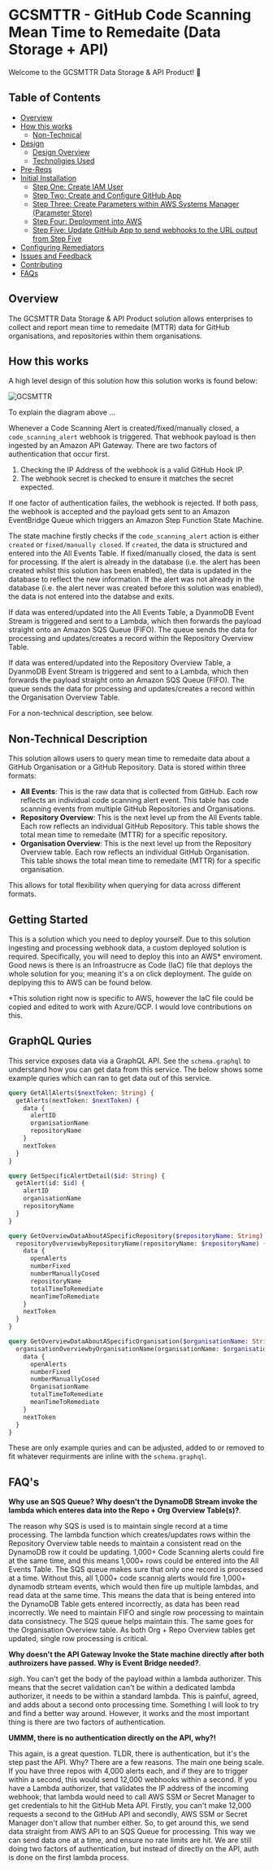 # GCSMTTR - GitHub Code Scanning Mean Time to Remedaite (Data Storage + API)

Welcome to the GCSMTTR Data Storage &amp; API Product! :wave:

## Table of Contents

- [Overview](#overview)
- [How this works](##how-this-works)
  - [Non-Technical](#non-technical)
- [Design](#design)
  - [Design Overview](#design-overview)
  - [Technoligies Used](#technoligies-used)
- [Pre-Reqs](#pre-reqs)
- [Initial Installation](#initial-installation)
  - [Step One: Create IAM User](#step-one-create-iam-user)
  - [Step Two: Create and Configure GitHub App](#step-two-create-and-configure-github-app)
  - [Step Three: Create Parameters within AWS Systems Manager (Parameter Store)](#step-three-create-parameters-within-aws-systems-manager-parameter-store)
  - [Step Four: Deployment into AWS](#step-four-deployment-into-aws)
  - [Step Five: Update GitHub App to send webhooks to the URL output from Step Five](#step-five-update-github-app-to-send-webhooks-to-the-url-output-from-step-five)
- [Configuring Remediators](#configuring-remediators)
- [Issues and Feedback](#issues-and-feedback)
- [Contributing](#contributing)
- [FAQs](#faqs)

## Overview

The GCSMTTR Data Storage &amp; API Product solution allows enterprises to collect and report mean time to remedaite (MTTR) data for GitHub organisations, and repositories within them organisations.

## How this works

A high level design of this solution how this solution works is found below:

![GCSMTTR](https://lucid.app/publicSegments/view/03ef3f46-d49a-47f0-9b90-c535b0a8f907/image.png)

To explain the diagram above ...

Whenever a Code Scanning Alert is created/fixed/manually closed, a `code_scanning_alert` webhook is triggered. That webhook payload is then ingested by an Amazon API Gateway. There are two factors of authentication that occur first.

1. Checking the IP Address of the webhook is a valid GitHub Hook IP.
2. The webhook secret is checked to ensure it matches the secret expected.

If one factor of authentication failes, the webhook is rejected. If both pass, the webhook is accepted and the payload gets sent to an Amazon EventBridge Queue which triggers an Amazon Step Function State Machine.

The state machine firstly checks if the `code_scanning_alert` action is either `created` or `fixed/manually closed`. If `created`, the data is structured and entered into the All Events Table. If fixed/manually closed, the data is sent for processing. If the alert is already in the database (i.e. the alert has been created whilst this solution has been enabled), the data is updated in the database to reflect the new information. If the alert was not already in the database (i.e. the alert never was created before this solution was enabled), the data is not entered into the databse and exits.

If data was entered/updated into the All Events Table, a DyanmoDB Event Stream is triggered and sent to a Lambda, which then forwards the payload straight onto an Amazon SQS Queue (FIFO). The queue sends the data for processing and updates/creates a record within the Repository Overview Table.

If data was entered/updated into the Repository Overview Table, a DyanmoDB Event Stream is triggered and sent to a Lambda, which then forwards the payload straight onto an Amazon SQS Queue (FIFO). The queue sends the data for processing and updates/creates a record within the Organisation Overview Table.

For a non-technical description, see below.

## Non-Technical Description

This solution allows users to query mean time to remedaite data about a GitHub Organisation or a GitHub Repository. Data is stored within three formats:

- **All Events**: This is the raw data that is collected from GitHub. Each row reflects an individual code scanning alert event. This table has code scanning events from multiple GitHub Repositories and Organisations.
- **Repository Overview**: This is the next level up from the All Events table. Each row reflects an individual GitHub Repository. This table shows the total mean time to remedaite (MTTR) for a specific repository.
- **Organisation Overview**: This is the next level up from the Repository Overview table. Each row reflects an individual GitHub Organisation. This table shows the total mean time to remedaite (MTTR) for a specific organisation.

This allows for total flexibility when querying for data across different formats.

## Getting Started

This is a solution which you need to deploy yourself. Due to this solution ingesting and processing webhook data, a custom deployed solution is required. Specifically, you will need to deploy this into an AWS\* enviroment. Good news is there is an Infroastrucre as Code (IaC) file that deploys the whole solution for you; meaning it's a on click deployment. The guide on deplpying this to AWS can be found below.

\*This solution right now is specific to AWS, however the IaC file could be copied and edited to work with Azure/GCP. I would love contributions on this.

## GraphQL Quries

This service exposes data via a GraphQL API. See the `schema.graphql` to understand how you can get data from this service. The below shows some example quries which can ran to get data out of this service.

```graphql
query GetAllAlerts($nextToken: String) {
  getAlerts(nextToken: $nextToken) {
    data {
      alertID
      organisationName
      repositoryName
    }
    nextToken
  }
}
```

```graphql
query GetSpecificAlertDetail($id: String) {
  getAlert(id: $id) {
    alertID
    organisationName
    repositoryName
  }
}
```

```graphql
query GetOverviewDataAboutASpecificRepository($repositoryName: String) {
  repositoryOverviewbyRepositoryName(repositoryName: $repositoryName) {
    data {
      openAlerts
      numberFixed
      numberManuallyCosed
      repositoryName
      totalTimeToRemediate
      meanTimeToRemediate
    }
    nextToken
  }
}
```

```graphql
query GetOverviewDataAboutASpecificOrganisation($organisationName: String) {
  organisationOverviewbyOrganisationName(organisationName: $organisationName) {
    data {
      openAlerts
      numberFixed
      numberManuallyCosed
      OrganisationName
      totalTimeToRemediate
      meanTimeToRemediate
    }
    nextToken
  }
}
```

These are only example quries and can be adjusted, added to or removed to fit whatever requirments are inline with the `schema.graphql`.

## FAQ's

**Why use an SQS Queue? Why doesn't the DynamoDB Stream invoke the lambda which enteres data into the Repo + Org Overview Table(s)?**.

The reason why SQS is used is to maintain single record at a time processing. The lambda function which creates/updates rows within the Repository Overview table needs to maintain a consistent read on the DynamoDB row it could be updating. 1,000+ Code Scanning alerts could fire at the same time, and this means 1,000+ rows could be entered into the All Events Table. The SQS queue makes sure that only one record is processed at a time. Without this, all 1,000+ code scannig alerts would fire 1,000+ dynamodb strteam events, which would then fire up multiple lambdas, and read data at the same time. This means the data that is being entered into the DynamoDB Table gets entered incorrectly, as data has been read incorrectly. We need to maintain FIFO and single row processing to maintain data consistnecy. The SQS queue helps maintain this. The same goes for the Organisation Overview table. As both Org + Repo Overview tables get updated, single row processing is critical.

**Why doesn't the API Gateway Invoke the State machine directly after both authroizers have passed. Why is Event Bridge needed?**.

_sigh_. You can't get the body of the payload within a lambda authorizer. This means that the secret validation can't be within a dedicated lambda authorizer, it needs to be within a standard lambda. This is painful, agreed, and adds about a second onto processing time. Something I will look to try and find a better way around. However, it works and the most important thing is there are two factors of authentication.

**UMMM, there is no authentication directly on the API, why?!**

This again, is a great question. TLDR, there is authentication, but it's the step past the API. Why? There are a few reasons. The main one being scale. If you have three repos with 4,000 alerts each, and if they are to trigger within a second, this would send 12,000 webhooks within a second. If you have a Lambda authorizer, that validates the IP address of the incoming webhook; that lambda would need to call AWS SSM or Secret Manager to get credentials to hit the GitHub Meta API. Firstly, you can't make 12,000 requests a second to the GitHub API and secondly, AWS SSM or Secret Manager don't allow that number either. So, to get around this, we send data straight from AWS API to an SQS Queue for processing. This way we can send data one at a time, and ensure no rate limits are hit. We are still doing two factors of authentication, but instead of directly on the API, auth is done on the first lambda process.
